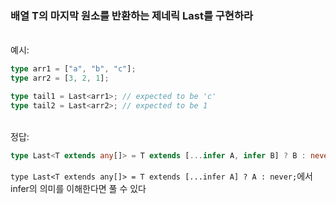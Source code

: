 ### 배열 T의 마지막 원소를 반환하는 제네릭 Last<T>를 구현하라

<br/>
예시:

```ts
type arr1 = ["a", "b", "c"];
type arr2 = [3, 2, 1];

type tail1 = Last<arr1>; // expected to be 'c'
type tail2 = Last<arr2>; // expected to be 1
```

<br/>
정답:

```ts
type Last<T extends any[]> = T extends [...infer A, infer B] ? B : never;
```

`type Last<T extends any[]> = T extends [...infer A] ? A : never;`에서 infer의 의미를 이해한다면 풀 수 있다
